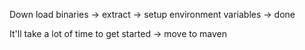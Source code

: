 Down load binaries -> extract -> setup environment variables -> done

It'll take a lot of time to get started -> move to maven